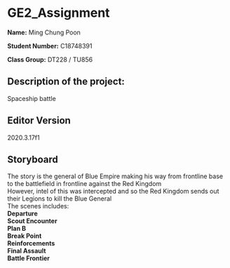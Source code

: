 # **GE2_Assignment**

**Name:** Ming Chung Poon

**Student Number:** C18748391

**Class Group:** DT228 / TU856

## Description of the project: 
Spaceship battle

## Editor Version
2020.3.17f1

## **Storyboard**
The story is the general of Blue Empire making his way from frontline base to the battlefield in frontline against the Red Kingdom\
However, intel of this was intercepted and so the Red Kingdom sends out their Legions to kill the Blue General\
The scenes includes:\
**Departure**\
**Scout Encounter**\
**Plan B**\
**Break Point**\
**Reinforcements**\
**Final Assault**\
**Battle Frontier**


